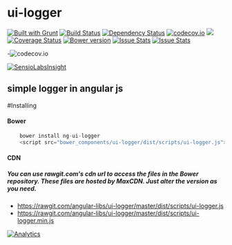 
# ui-logger
[![Built with Grunt](https://cdn.gruntjs.com/builtwith.png)](http://gruntjs.com/)
[![Build Status](https://travis-ci.org/angular-libs/ui-logger.svg?branch=master)](https://travis-ci.org/angular-libs/ui-logger)
[![Dependency Status](https://gemnasium.com/angular-libs/ui-logger.svg)](https://gemnasium.com/angular-libs/ui-logger)
[![codecov.io](https://codecov.io/github/angular-libs/ui-logger/coverage.svg?branch=master)](https://codecov.io/github/angular-libs/ui-logger?branch=master)
<a href="https://codeclimate.com/github/angular-libs/ui-logger"><img src="https://codeclimate.com/github/angular-libs/ui-logger/badges/gpa.svg" /></a>
[![Coverage Status](https://coveralls.io/repos/angular-libs/ui-logger/badge.svg?branch=master&service=github)](https://coveralls.io/github/angular-libs/ui-logger?branch=master)
[![Bower version](https://badge.fury.io/bo/ui-logger.svg)](https://badge.fury.io/bo/ui-logger)
[![Issue Stats](http://issuestats.com/github/angular-libs/ui-logger/badge/pr)](http://issuestats.com/github/angular-libs/ui-logger)
[![Issue Stats](http://issuestats.com/github/angular-libs/ui-logger/badge/issue)](http://issuestats.com/github/angular-libs/ui-logger)

-![codecov.io](https://codecov.io/github/angular-libs/ui-logger/branch.svg?branch=master)

[![SensioLabsInsight](https://insight.sensiolabs.com/projects/d8729aca-bb23-4d29-a543-c04a64a5976e/big.png)](https://insight.sensiolabs.com/projects/d8729aca-bb23-4d29-a543-c04a64a5976e)
## simple logger in angular js

#Installing
#### Bower
```javascript
    bower install ng-ui-logger
    <script src="bower_components/ui-logger/dist/scripts/ui-logger.js"></script>
```
#### CDN

##### You can use rawgit.com's cdn url to access the files in the Bower repository. These files are hosted by MaxCDN. Just alter the version as you need.

* https://rawgit.com/angular-libs/ui-logger/master/dist/scripts/ui-logger.js
* https://rawgit.com/angular-libs/ui-logger/master/dist/scripts/ui-logger.min.js



[![Analytics](https://ga-beacon.appspot.com/UA-71806888-3/ui-logger/)](https://github.com/angular-libs/ui-logger)

